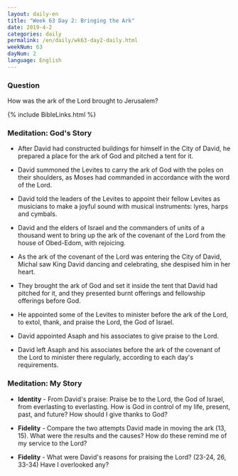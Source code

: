 ```yaml
---
layout: daily-en
title: "Week 63 Day 2: Bringing the Ark"
date: 2019-4-2 
categories: daily
permalink: /en/daily/wk63-day2-daily.html
weekNum: 63
dayNum: 2
language: English
---
```


### Question     
How was the ark of the Lord brought to Jerusalem?

{% include BibleLinks.html %} 

### Meditation: God's Story   
+ After David had constructed buildings for himself in the City of David, he prepared a place for the ark of God and pitched a tent for it. 

+ David summoned the Levites to carry the ark of God with the poles on their shoulders, as Moses had commanded in accordance with the word of the Lord. 

+ David told the leaders of the Levites to appoint their fellow Levites as musicians to make a joyful sound with musical instruments: lyres, harps and cymbals. 

+ David and the elders of Israel and the commanders of units of a thousand went to bring up the ark of the covenant of the Lord from the house of Obed-Edom, with rejoicing. 

+ As the ark of the covenant of the Lord was entering the City of David, Michal saw King David dancing and celebrating, she despised him in her heart. 

+ They brought the ark of God and set it inside the tent that David had pitched for it, and they presented burnt offerings and fellowship offerings before God. 

+ He appointed some of the Levites to minister before the ark of the Lord, to extol, thank, and praise the Lord, the God of Israel. 

+ David appointed Asaph and his associates to give praise to the Lord. 

+ David left Asaph and his associates before the ark of the covenant of the Lord to minister there regularly, according to each day's requirements. 

### Meditation: My Story   
+ **Identity** - From David's praise: Praise be to the Lord, the God of Israel, from everlasting to everlasting. How is God in control of my life, present, past, and future? How should I give thanks to God? 

+ **Fidelity** - Compare the two attempts David made in moving the ark (13, 15). What were the results and the causes? How do these remind me of my service to the Lord? 

+ **Fidelity** - What were David's reasons for praising the Lord? (23-24, 26, 33-34) Have I overlooked any? 
